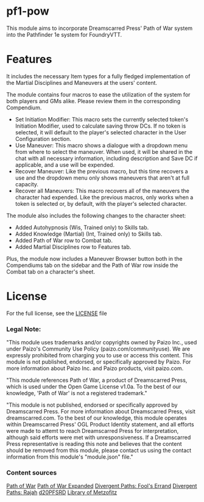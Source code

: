 # pf1-pow
This module aims to incorporate Dreamscarred Press' Path of War system into the Pathfinder 1e system for FoundryVTT.

<h1>Features</h1>
It includes the necessary Item types for a fully fledged implementation of the Martial Disciplines and Maneuvers at the users' content.

The module contains four macros to ease the utilization of the system for both players and GMs alike. Please review them in the corresponding Compendium.

 - Set Initiation Modifier: This macro sets the currently selected token's Initiation Modifier, used to calculate saving throw DCs. If no token is selected, it will default to the player's selected character in the User Configuration section.
 - Use Maneuver: This macro shows a dialogue with a dropdown menu from where to select the maneuver. When used, it will be shared in the chat with all necessary information, including description and Save DC if applicable, and a use will be expended.
 - Recover Maneuver: Like the previous macro, but this time recovers a use and the dropdown menu only shows maneuvers that aren't at full capacity.
 - Recover all Maneuvers: This macro recovers all of the maneuvers the character had expended. Like the previous macros, only works when a token is selected or, by default, with the player's selected character.

The module also includes the following changes to the character sheet:
 - Added Autohypnosis (Wis, Trained only) to Skills tab.
 - Added Knowledge (Martial) (Int, Trained only) to Skills tab.
 - Added Path of War row to Combat tab.
 - Added Martial Disciplines row to Features tab.

Plus, the module now includes a Maneuver Browser button both in the Compendiums tab on the sidebar and the Path of War row inside the Combat tab on a character's sheet.

<h1>License</h1>
For the full license, see the <a href="https://github.com/YastMe/pf1-pow/blob/main/LICENSE">LICENSE</a> file
<h3>Legal Note:</h3>
<p>"This module uses trademarks and/or copyrights owned by Paizo Inc., used under Paizo's Community Use Policy (paizo.com/communityuse). We are expressly prohibited from charging you to use or access this content. This module is not published, endorsed, or specifically approved by Paizo. For more information about Paizo Inc. and Paizo products, visit paizo.com.

"This module references Path of War, a product of Dreamscarred Press, which is used under the Open Game License v1.0a. To the best of our knowledge, 'Path of War' is not a registered trademark."

"This module is not published, endorsed or specifically approved by Dreamscarred Press. For more information about Dreamscarred Press, visit dreamscarred.com. To the best of our knowledge, this module operates within Dreamscarred Press' OGL Product Identity statement, and all efforts were made to attemt to reach Dreamscarred Press for interpretation, although said efforts were met with unresponsiveness. If a Dreamscarred Press representative is reading this note and believes that the content should be removed from this module, please contact us using the contact information from this module's "module.json" file."
</p>
<h3>Content sources</h3>
<p>
<a href="https://www.drivethrurpg.com/en/product/135308/path-of-war">Path of War</a>
<a href="https://www.drivethrurpg.com/en/product/177763/path-of-war-expanded">Path of War Expanded</a>
<a href="https://www.drivethrurpg.com/en/product/208645/divergent-paths-fools-errand">Divergent Paths: Fool's Errand</a>
<a href="https://www.drivethrurpg.com/en/product/220762">Divergent Paths: Rajah</a>
<a href="https://www.d20pfsrd.com">d20PFSRD</a>
<a href="https://metzo.miraheze.org">Library of Metzofitz</a>
</p>
